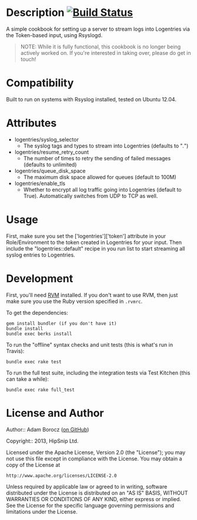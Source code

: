 Description [![Build Status](https://travis-ci.org/hipsnip/logentries-rsyslog.png)](https://travis-ci.org/hipsnip/logentries-rsyslog)
===========
A simple cookbook for setting up a server to stream logs into Logentries via the
Token-based input, using Rsyslogd.

> NOTE: While it is fully functional, this cookbook is no longer being actively worked on.
If you're interested in taking over, please do get in touch!


Compatibility
=============
Built to run on systems with Rsyslog installed, tested on Ubuntu 12.04.


Attributes
==========
* logentries/syslog_selector
    * The syslog tags and types to stream into Logentries (defaults to "*.*")
* logentries/resume_retry_count
    * The number of times to retry the sending of failed messages (defaults to unlimited)
* logentries/queue_disk_space
	* The maximum disk space allowed for queues (default to 100M)
* logentries/enable_tls
	* Whether to encrypt all log traffic going into Logentries (default to True). Automatically switches from UDP to TCP as well.


Usage
=====
First, make sure you set the ['logentries']['token'] attribute in your Role/Environment
to the token created in Logentries for your input. Then include the "logentries::default"
recipe in you run list to start streaming all syslog entries to Logentries.


Development
============
First, you'll need [RVM](https://rvm.io/) installed. If you don't want to use RVM,
then just make sure you use the Ruby version specified in `.rvmrc`.

To get the dependencies:

    gem install bundler (if you don't have it)
    bundle install
    bundle exec berks install

To run the "offline" syntax checks and unit tests (this is what's run in Travis):

    bundle exec rake test

To run the full test suite, including the integration tests via Test Kitchen (this can take a while):

    bundle exec rake full_test


License and Author
==================

Author:: Adam Borocz ([on GitHub](https://github.com/motns))

Copyright:: 2013, HipSnip Ltd.

Licensed under the Apache License, Version 2.0 (the "License");
you may not use this file except in compliance with the License.
You may obtain a copy of the License at

    http://www.apache.org/licenses/LICENSE-2.0

Unless required by applicable law or agreed to in writing, software
distributed under the License is distributed on an "AS IS" BASIS,
WITHOUT WARRANTIES OR CONDITIONS OF ANY KIND, either express or implied.
See the License for the specific language governing permissions and
limitations under the License.